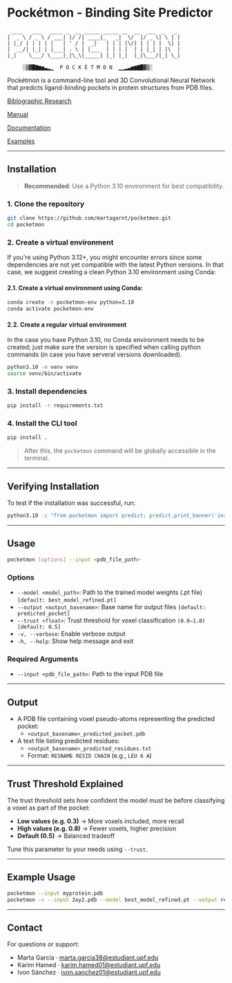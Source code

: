 # Pockétmon - Binding Site Predictor

```
 ____   ___   ____ _  __ _____ _____ __  __  ___  _   _ 
|  _ \ / _ \ / ___| |/ /| ____|_   _|  \/  |/ _ \| \ | |
| |_/ | | | | |   | ' / |  _|   | | | |\/| | | | |  \| |
|  __/| |_| | |___| . \ | |___  | | | |  | | |_| | |\  |
|_|    \___/ \____|_|\_\|_____| |_| |_|  |_|\___/|_| \_|

     ░▒▓█▇▆▅▃▂▁  P O C K É T M O N  ▁▁▂▃▅▆▇█▓▒░
```

Pockétmon is a command-line tool and 3D Convolutional Neural Network that predicts ligand-binding pockets in protein structures from PDB files.

[Biblographic Research](bibliographic_research_pocketmon.docx)

[Manual](manual.txt)

[Documentation](documentation_pocketmon.docx)

[Examples](Examples.pdf)

---

## Installation 

> **Recommended**: Use a Python 3.10 environment for best compatibility.

### 1. Clone the repository
```bash
git clone https://github.com/martagarnt/pocketmon.git
cd pocketmon
```

### 2. Create a virtual environment
If you're using Python 3.12+, you might encounter errors since some dependencies are not yet compatible with the latest Python versions.
In that case, we suggest creating a clean Python 3.10 environment using Conda:

#### 2.1. Create a virtual environment using Conda:

```bash
conda create -n pocketmon-env python=3.10
conda activate pocketmon-env
```

#### 2.2. Create a regular virtual environment
In the case you have Python 3.10, no Conda environment needs to be created; just make sure the version is specified when calling python commands (in case you have serveral versions downloaded).

```bash
python3.10 -m venv venv
source venv/bin/activate
```

### 3. Install dependencies
```bash
pip install -r requirements.txt
```

### 4. Install the CLI tool
```bash
pip install .
```
> After this, the `pocketmon` command will be globally accessible in the terminal.

---

## Verifying Installation
To test if the installation was successful, run:
```bash
python3.10 -c "from pocketmon import predict; predict.print_banner('install'); print('✓ Pockétmon installed successfully and ready to catch some pockets\!')"
```

---

## Usage

```bash
pocketmon [options] --input <pdb_file_path>
```

### Options
- `--model <model_path>`: Path to the trained model weights (.pt file) `[default: best_model_refined.pt]`
- `--output <output_basename>`: Base name for output files `[default: predicted_pocket]`
- `--trust <float>`: Trust threshold for voxel classification `(0.0–1.0) [default: 0.5]`
- `-v, --verbose`: Enable verbose output
- `-h, --help`: Show help message and exit

### Required Arguments
- `--input <pdb_file_path>`: Path to the input PDB file

---

## Output
- A PDB file containing voxel pseudo-atoms representing the predicted pocket:
  - `<output_basename>_predicted_pocket.pdb`
- A text file listing predicted residues:
  - `<output_basename>_predicted_residues.txt`
  - Format: `RESNAME RESID CHAIN` (e.g., `LEU 6 A`)

---

## Trust Threshold Explained

The trust threshold sets how confident the model must be before classifying a voxel as part of the pocket:

- **Low values (e.g. 0.3)** → More voxels included, more recall
- **High values (e.g. 0.8)** → Fewer voxels, higher precision
- **Default (0.5)** → Balanced tradeoff

Tune this parameter to your needs using `--trust`.

---

## Example Usage
```bash
pocketmon --input myprotein.pdb
pocketmon -v --input 2ay2.pdb --model best_model_refined.pt --output result --trust 0.6
```

---

## Contact
For questions or support:
- Marta García · marta.garcia38@estudiant.upf.edu
- Karim Hamed  · karim.hamed01@estudiant.upf.edu
- Ivon Sánchez · ivon.sanchez01@estudiant.upf.edu
